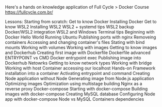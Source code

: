 Here's a hands on knowledge application of Full Cycle > Docker Course https://fullcycle.com.br/

Lessons:
    Starting from scratch:
        Get to know Docker
        Installing Docker
        Get to know WSL2
        Installing WSL2
        WSL2 + systemd tips
        WSL2 backup
        Docker/WSL2 integration
        WSL2 and Windows Terminal tips
    Beginning with Docker
        Hello World
        Running Ubuntu
        Publishing ports with nginx
        Removeing containers
        Accessing and changing container's files
        Stating with bind mounts
        Working with volumes
    Working with images
        Getting to know images and Dockerhub
        Creating first image with Dockerfile
        Dockerfile advanced
        ENTRYPOINT vs CMD
        Docker entrypoint exec
        Publishing image into Dockerhub
    Netowrks
        Getting to know network types
        Working with bridge
        Working with host
        Container accessing our localhost
    Hands-on
        Framework installation into a container
        Activating entrypoint and command
        Creating Node application without Node
        Generating image from Node.js application
    Optimizing images
        Optimization using multistage building
        Nginx as a reverse proxy
    Docker-compose
        Starting with docker-compose
        Building images with docker-compose
        Creating MySQL database
        Configuring Node app with docker-compose
        Node vs MySQL
        Containers dependencies
